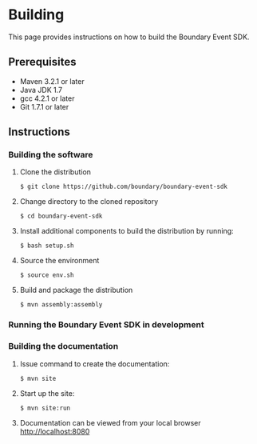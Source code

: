 Building
========
This page provides instructions on how to build the Boundary Event SDK.

Prerequisites
-------------
* Maven 3.2.1 or later
* Java JDK 1.7
* gcc 4.2.1 or later
* Git 1.7.1 or later


Instructions
------------

### Building the software

1. Clone the distribution

    ```$ git clone https://github.com/boundary/boundary-event-sdk```    

2. Change directory to the cloned repository

    ```$ cd boundary-event-sdk```

3. Install additional components to build the distribution by running:

    ```$ bash setup.sh```

4. Source the environment

    ```$ source env.sh```

5. Build and package the distribution

    ```$ mvn assembly:assembly```

### Running the Boundary Event SDK in development

### Building the documentation

1. Issue command to create the documentation:

    ```$ mvn site```

2. Start up the site:

    ```$ mvn site:run``` 

3. Documentation can be viewed from your local browser [http://localhost:8080](http://localhost:8080)

